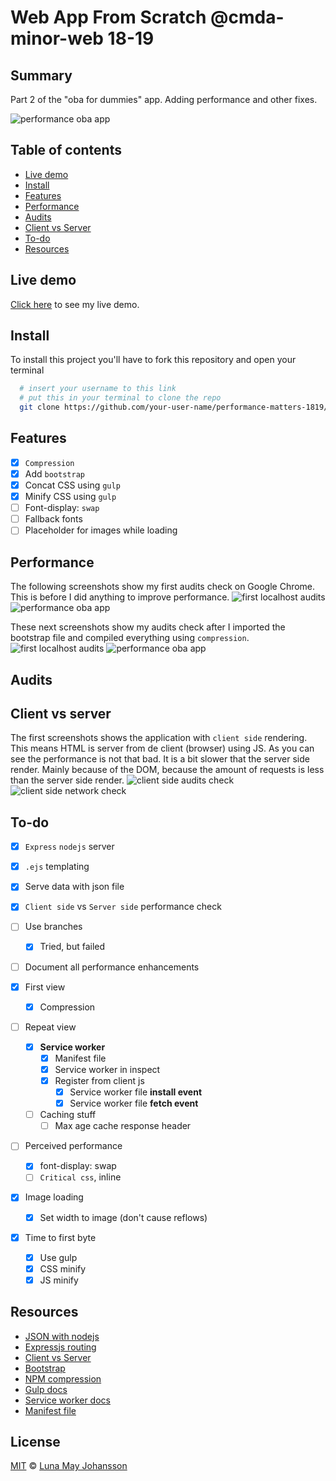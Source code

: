 # Web App From Scratch @cmda-minor-web 18-19

## Summary
Part 2 of the "oba for dummies" app. Adding performance and other fixes.

![performance oba app](/img/localhost-audits2.png)

## Table of contents
- [Live demo](#Live-demo)
- [Install](#Install)
- [Features](#Features)
- [Performance](#Performance)
- [Audits](#Audits)
- [Client vs Server](#Cient-vs-server)
- [To-do](#To-do)
- [Resources](#Resources)

## Live demo
[Click here](https://maybuzz.github.io/...) to see my live demo.

## Install
To install this project you'll have to fork this repository and open your terminal
```bash
  # insert your username to this link
  # put this in your terminal to clone the repo
  git clone https://github.com/your-user-name/performance-matters-1819/
```

## Features
- [x] `Compression`
- [x] Add `bootstrap`
- [x] Concat CSS using `gulp`
- [x] Minify CSS using `gulp`
- [ ] Font-display: `swap`
- [ ] Fallback fonts
- [ ] Placeholder for images while loading

## Performance
The following screenshots show my first audits check on Google Chrome. This is before I did anything to improve performance.
![first localhost audits](/img/localhost-audits.png)
![performance oba app](/img/localhost-network.png)

These next screenshots show my audits check after I imported the bootstrap file and compiled everything using `compression`.
![first localhost audits](/img/localhost-audits2.png)
![performance oba app](/img/compression-network2.png)

## Audits


## Client vs server
The first screenshots shows the application with `client side` rendering. This means HTML is server from de client (browser) using JS. As you can see the performance is not that bad. It is a bit slower that the server side render. Mainly because of the DOM, because the amount of requests is less than the server side render.
![client side audits check](/img/client-audits.png)
![client side network check](/img/client-network.png)

## To-do
- [x] `Express` `nodejs` server   
- [x] `.ejs` templating   
- [x] Serve data with json file   
- [x] `Client side` vs `Server side` performance check   
- [ ] Use branches   
  - [x] Tried, but failed
- [ ] Document all performance enhancements

- [x] First view
  - [x] Compression

- [ ] Repeat view
  - [x] **Service worker**
    - [x] Manifest file
    - [x] Service worker in inspect
    - [x] Register from client js
      - [x] Service worker file **install event**
      - [x] Service worker file **fetch event**
  - [ ] Caching stuff
    - [ ] Max age cache response header

- [ ] Perceived performance
  - [x] font-display: swap
  - [ ] `Critical css`, inline

- [x] Image loading
    - [x] Set width to image (don't cause reflows)

- [x] Time to first byte
  - [x] Use gulp
  - [x] CSS minify
  - [x] JS minify

## Resources
- [JSON with nodejs](https://stackoverflow.com/questions/12703098/how-to-get-a-json-file-in-express-js-and-display-in-view)   
- [Expressjs routing](http://expressjs.com/en/api.html#req.params)
- [Client vs Server](https://medium.com/@benjburkholder/javascript-seo-server-side-rendering-vs-client-side-rendering-bc06b8ca2383)
- [Bootstrap](https://getbootstrap.com/docs/4.3/getting-started/download/)
- [NPM compression](https://www.npmjs.com/package/compression)
- [Gulp docs](https://gulpjs.com/docs/en/getting-started/creating-tasks)
- [Service worker docs](https://developers.google.com/web/fundamentals/primers/service-workers/)
- [Manifest file](https://developers.google.com/web/fundamentals/codelabs/your-first-pwapp/)

## License
[MIT](LICENSE) © [Luna May Johansson](https://github.com/maybuzz)
